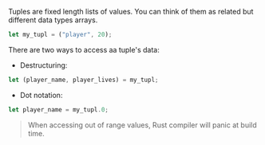 Tuples are fixed length lists of values. You can think of them as related but different data types arrays.

```rust
let my_tupl = ("player", 20);
```

There are two ways to access aa tuple's data:
- Destructuring:
```rust
let (player_name, player_lives) = my_tupl;
```
- Dot notation:
```rust
let player_name = my_tupl.0;
```

> When accessing out of range values, Rust compiler will panic at build time.